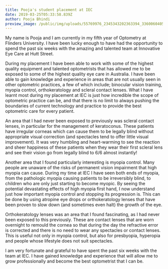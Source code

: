 ```yaml
---
title: Pooja's student placement at IEC
date: 2019-03-25T05:33:58.839Z
author: Pooja Bhindi
preview_image: /public/img/uploads/55769976_2345343202363394_3360060405807316992_n.jpg
---
```

My name is Pooja and I am currently in my fifth year of Optometry at Flinders University. I have been lucky enough to have had the opportunity to spend the past six weeks with the amazing and talented team at Innovative Eye Care at Hutt Street.

During my placement I have been able to work with some of the highest quality equipment and talented optometrists that has allowed me to be exposed to some of the highest quality eye care in Australia. I have been able to gain knowledge and experience in areas that are not usually seen in other optometric practices, a few of which include; binocular vision training, myopia control, orthokeratology and scleral contact lenses. What I have learnt most during my placement at IEC is just how incredible the scope of optometric practice can be, and that there is no limit to always pushing the boundaries of current technology and practice to provide the best optometric care for every patient.

An area that I had never been exposed to previously was scleral contact lenses, in particular for the management of keratoconus. These patients have irregular corneas which can cause them to be legally blind without appropriate visual correction (and spectacles tend to offer little visual improvement). It was very humbling and heart-warming to see the reaction and sheer happiness of these patients when they wear their first scleral lens and see their vision go from legally blind to 6/6 almost instantly!

Another area that I found particularly interesting is myopia control. Many people are unaware of the risks of permanent vision impairment that high myopia can cause. During my time at IEC I have seen both ends of myopia, from the pathologic myopia causing patients to be irreversibly blind, to children who are only just starting to become myopic. By seeing the potential devastating effects of high myopia first hand, I now understand just how important myopia control and stopping its progression is. This can be done by using atropine eye drops or orthokeratology lenses that have been proven to slow down (and sometimes even halt) the growth of the eye.

Orthokeratology lenses was an area that I found fascinating, as I had never been exposed to this previously. These are contact lenses that are worn overnight to remould the cornea so that during the day the refractive error is corrected and there is no need to wear any spectacles or contact lenses. This is useful not only in myopia control, but also for presbyopia, hyperopia and people whose lifestyle does not suit spectacles.

I am very fortunate and grateful to have spent the past six weeks with the team at IEC. I have gained knowledge and experience that will allow me to grow professionally and become the best optometrist that I can be.